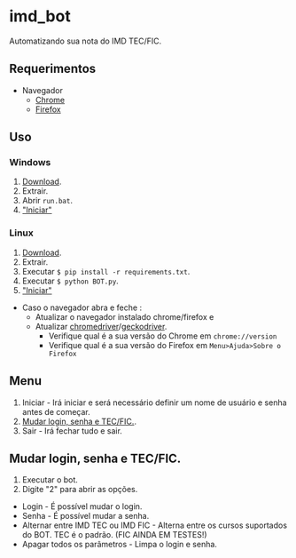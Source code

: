 # imd_bot
Automatizando sua nota do IMD TEC/FIC.

## Requerimentos
* Navegador
  * [Chrome](https://www.google.com/chrome/)
  * [Firefox](https://www.mozilla.org/firefox/new/)
  
## Uso
### Windows
1. [Download](https://github.com/TheusKhan/imd_bot/archive/master.zip).
2. Extrair.
3. Abrir `run.bat`.
4. ["Iniciar"](#menu)

### Linux
1. [Download](https://github.com/TheusKhan/imd_bot/archive/master.zip).
2. Extrair.
3. Executar `$ pip install -r requirements.txt`.
4. Executar `$ python BOT.py`.
5. ["Iniciar"](#menu)

* Caso o navegador abra e feche :
  * Atualizar o navegador instalado chrome/firefox e
  * Atualizar [chromedriver](https://chromedriver.chromium.org/downloads)/[geckodriver](https://github.com/mozilla/geckodriver/releases).
    * Verifique qual é a sua versão do Chrome em `chrome://version`
    * Verifique qual é a sua versão do Firefox em `Menu>Ajuda>Sobre o Firefox`

## Menu
1. Iniciar - Irá iniciar e será necessário definir um nome de usuário e senha antes de começar.
2. [Mudar login, senha e TEC/FIC.](#configurações).
3. Sair - Irá fechar tudo e sair.

## Mudar login, senha e TEC/FIC.
1. Executar o bot.
2. Digite "2" para abrir as opções.

* Login - É possível mudar o login.
* Senha - É possível mudar a senha.
* Alternar entre IMD TEC ou IMD FIC - Alterna entre os cursos suportados do BOT. TEC é o padrão. (FIC AINDA EM TESTES!)
* Apagar todos os parâmetros - Limpa o login e senha.
